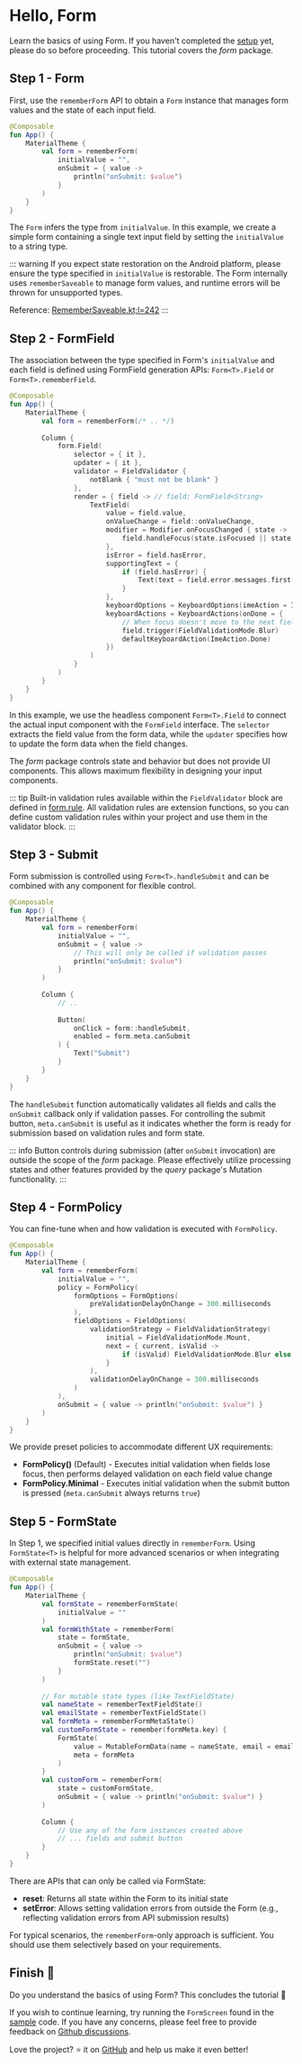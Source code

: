 # Hello, Form

Learn the basics of using Form.
If you haven't completed the [setup](/guide/getting-started.html#download) yet, please do so before proceeding.
This tutorial covers the *form* package.


## Step 1 - Form

First, use the `rememberForm` API to obtain a `Form` instance that manages form values and the state of each input field.

```kotlin
@Composable
fun App() {
    MaterialTheme {
        val form = rememberForm(
            initialValue = "",
            onSubmit = { value ->
                println("onSubmit: $value")
            }
        )
    }
}
```

The `Form` infers the type from `initialValue`.
In this example, we create a simple form containing a single text input field by setting the `initialValue` to a string type.

::: warning
If you expect state restoration on the Android platform, please ensure the type specified in `initialValue` is restorable.
The Form internally uses `rememberSaveable` to manage form values, and runtime errors will be thrown for unsupported types.

Reference: [RememberSaveable.kt;l=242](https://cs.android.com/androidx/platform/frameworks/support/+/d0c824e32f7ac2012d926e7dbc1fc246a72c9bae:compose/runtime/runtime-saveable/src/commonMain/kotlin/androidx/compose/runtime/saveable/RememberSaveable.kt;l=242)
:::


## Step 2 - FormField

The association between the type specified in Form's `initialValue` and each field is defined using FormField generation APIs: `Form<T>.Field` or `Form<T>.rememberField`.

```kotlin
@Composable
fun App() {
    MaterialTheme {
        val form = rememberForm(/* .. */)
        
        Column {
            form.Field(
                selector = { it },
                updater = { it },
                validator = FieldValidator {
                    notBlank { "must not be blank" }
                },
                render = { field -> // field: FormField<String>
                    TextField(
                        value = field.value,
                        onValueChange = field::onValueChange,
                        modifier = Modifier.onFocusChanged { state ->
                            field.handleFocus(state.isFocused || state.hasFocus)
                        },
                        isError = field.hasError,
                        supportingText = {
                            if (field.hasError) {
                                Text(text = field.error.messages.first(), color = MaterialTheme.colorScheme.error)
                            }
                        },
                        keyboardOptions = KeyboardOptions(imeAction = ImeAction.Done),
                        keyboardActions = KeyboardActions(onDone = {
                            // When focus doesn't move to the next field, you need to manually trigger validation
                            field.trigger(FieldValidationMode.Blur)
                            defaultKeyboardAction(ImeAction.Done)
                        })
                    )
                }
            )
        }
    }
}
```

In this example, we use the headless component `Form<T>.Field` to connect the actual input component with the `FormField` interface.
The `selector` extracts the field value from the form data, while the `updater` specifies how to update the form data when the field changes.

The *form* package controls state and behavior but does not provide UI components. This allows maximum flexibility in designing your input components.

::: tip
Built-in validation rules available within the `FieldValidator` block are defined in [form.rule](https://github.com/soil-kt/soil/tree/main/soil-form/src/commonMain/kotlin/soil/form/rule).
All validation rules are extension functions, so you can define custom validation rules within your project and use them in the validator block.
:::


## Step 3 - Submit

Form submission is controlled using `Form<T>.handleSubmit` and can be combined with any component for flexible control.

```kotlin
@Composable
fun App() {
    MaterialTheme {
        val form = rememberForm(
            initialValue = "",
            onSubmit = { value -> 
                // This will only be called if validation passes
                println("onSubmit: $value") 
            }
        )
        
        Column {
            // ..
            
            Button(
                onClick = form::handleSubmit,
                enabled = form.meta.canSubmit
            ) {
                Text("Submit")
            }
        }
    }
}
```

The `handleSubmit` function automatically validates all fields and calls the `onSubmit` callback only if validation passes.
For controlling the submit button, `meta.canSubmit` is useful as it indicates whether the form is ready for submission based on validation rules and form state.

::: info
Button controls during submission (after `onSubmit` invocation) are outside the scope of the *form* package.
Please effectively utilize processing states and other features provided by the *query* package's Mutation functionality.
:::


## Step 4 - FormPolicy

You can fine-tune when and how validation is executed with `FormPolicy`.

```kotlin
@Composable
fun App() {
    MaterialTheme {
        val form = rememberForm(
            initialValue = "",
            policy = FormPolicy(
                formOptions = FormOptions(
                    preValidationDelayOnChange = 300.milliseconds
                ),
                fieldOptions = FieldOptions(
                    validationStrategy = FieldValidationStrategy(
                        initial = FieldValidationMode.Mount,
                        next = { current, isValid ->
                            if (isValid) FieldValidationMode.Blur else FieldValidationMode.Change
                        }
                    ),
                    validationDelayOnChange = 300.milliseconds
                )
            ),
            onSubmit = { value -> println("onSubmit: $value") }
        )
    }
}
```

We provide preset policies to accommodate different UX requirements:

- **FormPolicy()** (Default) - Executes initial validation when fields lose focus, then performs delayed validation on each field value change
- **FormPolicy.Minimal** - Executes initial validation when the submit button is pressed (`meta.canSubmit` always returns `true`)


## Step 5 - FormState

In Step 1, we specified initial values directly in `rememberForm`.
Using `FormState<T>` is helpful for more advanced scenarios or when integrating with external state management.

```kotlin
@Composable  
fun App() {
    MaterialTheme {
        val formState = rememberFormState(
            initialValue = ""
        )
        val formWithState = rememberForm(
            state = formState,
            onSubmit = { value -> 
                println("onSubmit: $value")
                formState.reset("")
            }
        )
        
        // For mutable state types (like TextFieldState)
        val nameState = rememberTextFieldState()
        val emailState = rememberTextFieldState()
        val formMeta = rememberFormMetaState()
        val customFormState = remember(formMeta.key) {
            FormState(
                value = MutableFormData(name = nameState, email = emailState),
                meta = formMeta
            )
        }
        val customForm = rememberForm(
            state = customFormState,
            onSubmit = { value -> println("onSubmit: $value") }
        )
        
        Column {
            // Use any of the form instances created above
            // ... fields and submit button
        }
    }
}
```

There are APIs that can only be called via FormState:

- **reset**: Returns all state within the Form to its initial state
- **setError**: Allows setting validation errors from outside the Form (e.g., reflecting validation errors from API submission results)

For typical scenarios, the `rememberForm`-only approach is sufficient. You should use them selectively based on your requirements.


## Finish :checkered_flag:

Do you understand the basics of using Form? This concludes the tutorial :confetti_ball:

If you wish to continue learning, try running the `FormScreen` found in the [sample](https://github.com/soil-kt/soil/tree/1.0.0-alpha11/sample/) code.
If you have any concerns, please feel free to provide feedback on [Github discussions](https://github.com/soil-kt/soil/discussions).

Love the project? :star: it on [GitHub](https://github.com/soil-kt/soil) and help us make it even better!
